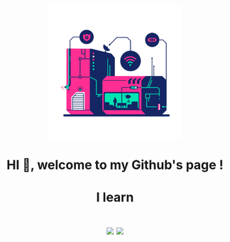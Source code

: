 <p align = "center">
    <a><img src = "https://github.com/xX-DARKLEVEL-Xx/xX-DARKLEVEL-Xx/blob/main/src/cyborg-88.png" width = "300px" ></a>
</p>

<p>
    <h1 align = "center">HI 👋, welcome to my Github's page !<h1>
</p>
<!---
<p align = "center">
    <a><img src ="https://github.com/xX-DARKLEVEL-Xx/xX-DARKLEVEL-Xx/blob/main/src/letters/cyborg-letter-d.png" width = "30px"></a>
    <a><img src ="https://github.com/xX-DARKLEVEL-Xx/xX-DARKLEVEL-Xx/blob/main/src/letters/cyborg-letter-a.png" width = "30px"></a>
    <a><img src ="https://github.com/xX-DARKLEVEL-Xx/xX-DARKLEVEL-Xx/blob/main/src/letters/cyborg-letter-r.png" width = "30px"></a>
    <a><img src ="https://github.com/xX-DARKLEVEL-Xx/xX-DARKLEVEL-Xx/blob/main/src/letters/cyborg-letter-k.png" width = "30px"></a>
    <a><img src ="https://github.com/xX-DARKLEVEL-Xx/xX-DARKLEVEL-Xx/blob/main/src/letters/cyborg-letter-l.png" width = "30px"></a>
    <a><img src ="https://github.com/xX-DARKLEVEL-Xx/xX-DARKLEVEL-Xx/blob/main/src/letters/cyborg-letter-e.png" width = "30px"></a>
    <a><img src ="https://github.com/xX-DARKLEVEL-Xx/xX-DARKLEVEL-Xx/blob/main/src/letters/cyborg-letter-v.png" width = "30px"></a>
    <a><img src ="https://github.com/xX-DARKLEVEL-Xx/xX-DARKLEVEL-Xx/blob/main/src/letters/cyborg-letter-e.png" width = "30px"></a>
    <a><img src ="https://github.com/xX-DARKLEVEL-Xx/xX-DARKLEVEL-Xx/blob/main/src/letters/cyborg-letter-l.png" width = "30px"></a>
</p> 
--->

<h1 align = "center">I learn<h1>


<p align = "center">
    <a><img src = "https://github-readme-stats.vercel.app/api?username=xX-DARKLEVEL-Xx&hide=prs&count_private=true&show_icons=true&theme=gotham"width = "350px"></a>
    <a><img src = "https://github-readme-stats.vercel.app/api/top-langs/?username=xX-DARKLEVEL-Xx&layout=compact)"width = "350px"></a>
</p>

